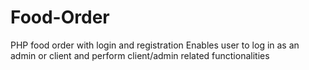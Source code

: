# Food-Order
PHP food order with login and registration
Enables user to log in as an admin or client and perform client/admin related functionalities
